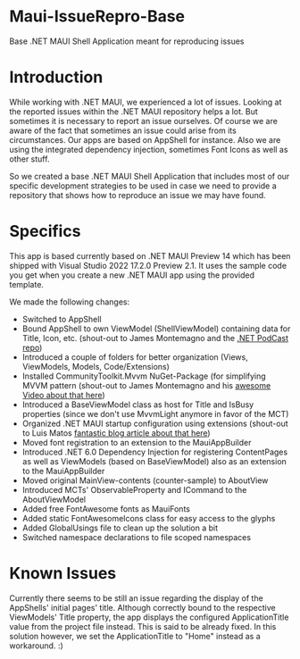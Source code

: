 # Maui-IssueRepro-Base
Base .NET MAUI Shell Application meant for reproducing issues

# Introduction
While working with .NET MAUI, we experienced a lot of issues. Looking at the reported issues within the .NET MAUI repository helps a lot. But sometimes it is necessary to report an issue ourselves. Of course we are aware of the fact that sometimes an issue could arise from its circumstances. Our apps are based on AppShell for instance. Also we are using the integrated dependency injection, sometimes Font Icons as well as other stuff.

So we created a base .NET MAUI Shell Application that includes most of our specific development strategies to be used in case we need to provide a repository that shows how to reproduce an issue we may have found.

# Specifics
This app is based currently based on .NET MAUI Preview 14 which has been shipped with Visual Studio 2022 17.2.0 Preview 2.1.
It uses the sample code you get when you create a new .NET MAUI app using the provided template.

We made the following changes:
- Switched to AppShell
- Bound AppShell to own ViewModel (ShellViewModel) containing data for Title, Icon, etc. (shout-out to James Montemagno and the [.NET PodCast repo](https://github.com/microsoft/dotnet-podcasts))
- Introduced a couple of folders for better organization (Views, ViewModels, Models, Code/Extensions)
- Installed CommunityToolkit.Mvvm NuGet-Package (for simplifying MVVM pattern (shout-out to James Montemagno and his [awesome Video about that here](https://youtu.be/aCxl0z04BN8)) 
- Introduced a BaseViewModel class as host for Title and IsBusy properties (since we don't use MvvmLight anymore in favor of the MCT)
- Organized .NET MAUI startup configuration using extensions (shout-out to Luis Matos [fantastic blog article about that here](https://luismts.com/organize-your-net-maui-mauiprogram-startup-file/))
- Moved font registration to an extension to the MauiAppBuilder
- Introduced .NET 6.0 Dependency Injection for registering ContentPages as well as ViewModels (based on BaseViewModel) also as an extension to the MauiAppBuilder  
- Moved original MainView-contents (counter-sample) to AboutView
- Introduced MCTs' ObservableProperty and ICommand to the AboutViewModel
- Added free FontAwesome fonts as MauiFonts
- Added static FontAwesomeIcons class for easy access to the glyphs
- Added GlobalUsings file to clean up the solution a bit
- Switched namespace declarations to file scoped namespaces

# Known Issues
Currently there seems to be still an issue regarding the display of the AppShells' initial pages' title. Although correctly bound to the respective ViewModels' Title property, the app displays the configured ApplicationTitle value from the project file instead. This is said to be already fixed. In this solution however, we set the ApplicationTitle to "Home" instead as a workaround. :)
